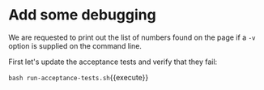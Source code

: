 Add some debugging
==================

We are requested to print out the list of numbers found on the page
if a `-v` option is supplied on the command line.

First let's update the acceptance tests and verify that they fail:

`bash run-acceptance-tests.sh`{{execute}}
